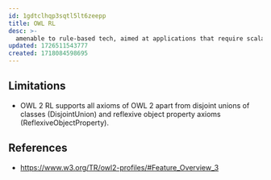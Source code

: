 ```yaml
---
id: 1gdtclhqp3sqtl5lt6zeepp
title: OWL RL
desc: >-
  amenable to rule-based tech, aimed at applications that require scalable reasoning without sacrificing too much expressive power
updated: 1726511543777
created: 1718084598695
---
```



## Limitations

- OWL 2 RL supports all axioms of OWL 2 apart from disjoint unions of classes (DisjointUnion) and reflexive object property axioms (ReflexiveObjectProperty).

## References

- https://www.w3.org/TR/owl2-profiles/#Feature_Overview_3